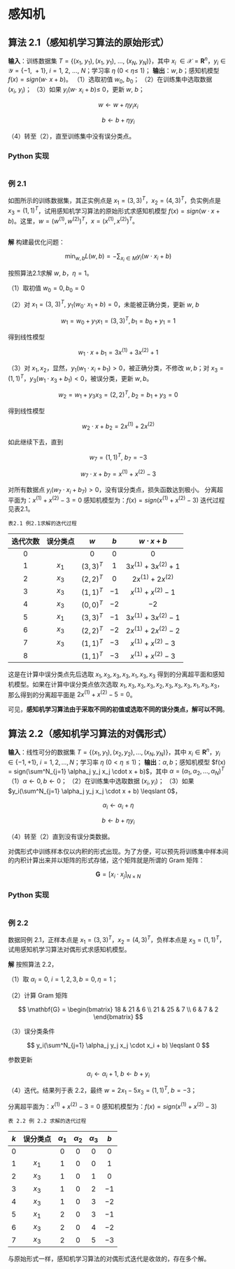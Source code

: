 # 感知机

## 算法 2.1（感知机学习算法的原始形式）

**输入**：训练数据集 $T=\{(x_1,\ y_1), (x_1,\ y_1),\ ...,\ (x_N,\ y_N)\}$，其中 $x_i\ \in \mathcal{X}=\mathbf{R}^n$，$y_i \in \mathcal{Y}=\{-1,\ +1\},\ i=1,\ 2,\ ...,\ N$；学习率 $\eta\ (0\ <\ \eta\leqslant\ 1)$；
**输出**：$w, b$；感知机模型 $f(x)=sign(w\cdot\ x+b)$。
（1）选取初值 $w_0,\ b_0$；
（2）在训练集中选取数据 $(x_i,\ y_i)$；
（3）如果 $y_i(w\cdot\ x_i+b)\leqslant\ 0$，更新 $w,\ b$；

$$
w \leftarrow w + \eta y_i x_i
$$

$$
b \leftarrow b + \eta y_i
$$

（4）转至（2），直至训练集中没有误分类点。

### Python 实现

```python

```

### 例 2.1

如图所示的训练数据集，其正实例点是 $x_1=(3, 3)^T$，$x_2=(4, 3)^T$，负实例点是 $x_3=(1, 1)^T$，试用感知机学习算法的原始形式求感知机模型 $f(x)=sign(w \cdot x+b)$。这里，$w=(w^{(1)}, w^{(2)})^T$，$x=(x^{(1)}, x^{(2)})^T$。

![]()

**解** 构建最优化问题：

$$
\min_{w, b} L(w, b)=-\sum_{x_i \in M} y_i (w \cdot x_i + b)
$$

按照算法2.1求解 $w,\ b$，$\eta=1$。

（1）取初值 $w_0=0, b_0=0$ 

（2）对 $x_1=(3,\ 3)^T,\ y_1(w_0\cdot\ x_1+b)=0$，未能被正确分类，更新 $w,\ b$ 

$$
w_1 = w_0 + y_1x_1 = (3, 3)^T, b_1 = b_0 + y_1 = 1
$$

得到线性模型

$$
w_1 \cdot x +b_1 = 3x^{(1)} + 3x^{(2)} + 1
$$

（3）对 $x_1, x_2$，显然，$y_1(w_1 \cdot x_i + b_1) > 0$，被正确分类，不修改 $w, b$；对 $x_3=(1, 1)^T$，$y_3(w_1 \cdot x_3 + b_1)<0$，被误分类，更新 $w, b$。

$$
w_2 = w_1 + y_3 x_3 = (2, 2)^T,\ b_2 = b_1 + y_3 = 0
$$

得到线性模型

$$
w_2 \cdot x + b_2 = 2x^{(1)} + 2x^{(2)}
$$

如此继续下去，直到

$$
w_7 = (1, 1)^T,\ b_7 = -3
$$

$$
w_7 \cdot x + b_7 = x^{(1)} + x^{(2)} - 3
$$

对所有数据点 $y_i(w_7 \cdot x_i + b_7) > 0$，没有误分类点，损失函数达到极小。
分离超平面为：$x^{(1)} + x^{(2)} - 3 = 0$ 
感知机模型为：$f(x) = sign(x^{(1)} + x^{(2)} - 3)$ 
迭代过程见表2.1。

`表2.1 例2.1求解的迭代过程` 

| 迭代次数 | 误分类点  | $w$        | $b$  | $w \cdot x + b$           |
|:----:|:-----:|:----------:|:----:|:-------------------------:|
| 0    |       | $0$        | $0$  | $0$                       |
| 1    | $x_1$ | $(3, 3)^T$ | $1$  | $3x^{(1)} + 3x^{(2)} + 1$ |
| 2    | $x_3$ | $(2, 2)^T$ | $0$  | $2x^{(1)} + 2x^{(2)}$     |
| 3    | $x_3$ | $(1, 1)^T$ | $-1$ | $x^{(1)} + x^{(2)} - 1$   |
| 4    | $x_3$ | $(0, 0)^T$ | $-2$ | $-2$                      |
| 5    | $x_1$ | $(3, 3)^T$ | $-1$ | $3x^{(1)} + 3x^{(2)} - 1$ |
| 6    | $x_3$ | $(2, 2)^T$ | $-2$ | $2x^{(1)} + 2x^{(2)} - 2$ |
| 7    | $x_3$ | $(1, 1)^T$ | $-3$ | $x^{(1)} + x^{(2)} - 3$   |
| 8    |       | $(1, 1)^T$ | $-3$ | $x^{(1)} + x^{(2)} - 3$   |

这是在计算中误分类点先后选取 $x_1, x_3, x_3, x_3, x_1, x_3, x_3$ 得到的分离超平面和感知机模型。如果在计算中误分类点依次选取 $x_1, x_3, x_3, x_3, x_2, x_3, x_3, x_3, x_1, x_3, x_3$，那么得到的分离超平面是 $2x^{(1)} + x^{(2)} - 5 = 0$。

可见，**感知机学习算法由于采取不同的初值或选取不同的误分类点，解可以不同**。

## 算法 2.2（感知机学习算法的对偶形式）

**输入**：线性可分的数据集 $T = \{(x_1, y_1), (x_2, y_2), ..., (x_N, y_N)\}$，其中 $x_i \in \mathbf{R}^n$，$y_i \in \{-1, +1\}, \ i = 1, 2, ..., N$；学习率 $\eta \ (0< \eta \leqslant 1)$；
**输出**：$\alpha, b$；感知机模型 $f(x) = sign(\sum^N_{j=1} \alpha_j y_j x_j \cdot x + b)$，其中 $\alpha = (\alpha_1, \alpha_2, ..., \alpha_N)^T$ 
（1）$\alpha \leftarrow 0, b \leftarrow 0$；
（2）在训练集中选取数据 $(x_i, y_i)$；
（3）如果 $y_i(\sum^N_{j=1} \alpha_j y_j x_j \cdot x + b) \leqslant 0$，

$$
\alpha_i \leftarrow \alpha_i + \eta
$$

$$
b \leftarrow b + \eta y_i
$$

（4）转至（2）直到没有误分类数据。

对偶形式中训练样本仅以内积的形式出现。为了方便，可以预先将训练集中样本间的内积计算出来并以矩阵的形式存储，这个矩阵就是所谓的 Gram 矩阵：

$$
\mathbf{G} = [x_i \cdot x_j]_{N \times N}
$$

### Python 实现

```python

```

### 例 2.2

数据同例 2.1，正样本点是 $x_1=(3, 3)^T$，$x_2=(4, 3)^T$，负样本点是 $x_3=(1, 1)^T$，试用感知机学习算法对偶形式求感知机模型。

**解** 按照算法 2.2，

（1）取 $\alpha_i = 0, \ i = 1, 2, 3, b = 0, \eta = 1$；

（2）计算 Gram 矩阵

$$
\mathbf{G} = \begin{bmatrix}
18 & 21 & 6 \\
21 & 25 & 7 \\
6   & 7   & 2 
\end{bmatrix}
$$

（3）误分类条件

$$
y_i(\sum^N_{j=1} \alpha_j y_j x_j \cdot x_i + b) \leqslant 0
$$

参数更新

$$
\alpha_i \leftarrow \alpha_i + 1,\ b \leftarrow b + y_i
$$

（4）迭代。结果列于表 2.2，最终 $w = 2x_1 - 5x_3 = (1, 1)^T, \ b = -3$；

分离超平面为：$x^{(1)} + x^{(2)} - 3 =0$ 
感知机模型为：$f(x) = sign(x^{(1)} + x^{(2)} - 3)$

`表 2.2 例 2.2 求解的迭代过程` 

| $k$ | 误分类点  | $\alpha_1$ | $\alpha_2$ | $\alpha_3$ | $b$  |
|:---:|:-----:|:----------:|:----------:|:----------:|:----:|
| 0   |       | $0$        | $0$        | $0$        | $0$  |
| 1   | $x_1$ | $1$        | $0$        | $0$        | $1$  |
| 2   | $x_3$ | $1$        | $0$        | $1$        | $0$  |
| 3   | $x_3$ | $1$        | $0$        | $2$        | $-1$ |
| 4   | $x_3$ | $1$        | $0$        | $3$        | $-2$ |
| 5   | $x_1$ | $2$        | $0$        | $3$        | $-1$ |
| 6   | $x_3$ | $2$        | $0$        | $4$        | $-2$ |
| 7   | $x_3$ | $2$        | $0$        | $5$        | $-3$ |

与原始形式一样，感知机学习算法的对偶形式迭代是收敛的，存在多个解。
